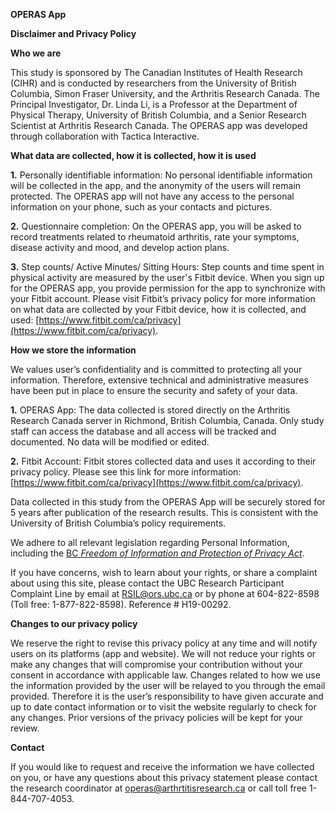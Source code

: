 
**OPERAS App**

**Disclaimer and Privacy Policy**

**Who we are**

This study is sponsored by The Canadian Institutes of Health Research (CIHR) and is conducted by researchers from the University of British Columbia, Simon Fraser University, and the Arthritis Research Canada. The Principal Investigator, Dr. Linda Li, is a Professor at the Department of Physical Therapy, University of British Columbia, and a Senior Research Scientist at Arthritis Research Canada. The OPERAS app was developed through collaboration with Tactica Interactive.

**What data are collected, how it is collected, how it is used**

**1.** Personally identifiable information: No personal identifiable information will be collected in the app, and the anonymity of the users will remain protected. The OPERAS app will not have any access to the personal information on your phone, such as your contacts and pictures.

**2.** Questionnaire completion: On the OPERAS app, you will be asked to record treatments related to rheumatoid arthritis, rate your symptoms, disease activity and mood, and develop action plans.

**3.** Step counts/ Active Minutes/ Sitting Hours: Step counts and time spent in physical activity are measured by the user's Fitbit device. When you sign up for the OPERAS app, you provide permission for the app to synchronize with your Fitbit account. Please visit Fitbit’s privacy policy for more information on what data are collected by your Fitbit device, how it is collected, and used: [https://www.fitbit.com/ca/privacy](https://www.fitbit.com/ca/privacy).

**How we store the information**

We values user’s confidentiality and is committed to protecting all your information. Therefore, extensive technical and administrative measures have been put in place to ensure the security and safety of your data.

**1.** OPERAS App: The data collected is stored directly on the Arthritis Research Canada server in Richmond, British Columbia, Canada. Only study staff can access the database and all access will be tracked and documented. No data will be modified or edited.

**2.** Fitbit Account: Fitbit stores collected data and uses it according to their privacy policy. Please see this link for more information: [https://www.fitbit.com/ca/privacy](https://www.fitbit.com/ca/privacy).

Data collected in this study from the OPERAS App will be securely stored for 5 years after publication of the research results. This is consistent with the University of British Columbia’s policy requirements.

We adhere to all relevant legislation regarding Personal Information, including the [BC _Freedom of Information and Protection of Privacy Act_](http://www.bclaws.ca/civix/document/id/complete/statreg/96165_00).

If you have concerns, wish to learn about your rights, or share a complaint about using this site, please contact the UBC Research Participant Complaint Line by email at [RSIL@ors.ubc.ca](mailto:RSIL@ors.ubc.ca) or by phone at 604-822-8598 (Toll free: 1-877-822-8598). Reference # H19-00292.

**Changes to our privacy policy**

We reserve the right to revise this privacy policy at any time and will notify users on its platforms (app and website). We will not reduce your rights or make any changes that will compromise your contribution without your consent in accordance with applicable law. Changes related to how we use the information provided by the user will be relayed to you through the email provided. Therefore it is the user’s responsibility to have given accurate and up to date contact information or to visit the website regularly to check for any changes. Prior versions of the privacy policies will be kept for your review.

**Contact**

If you would like to request and receive the information we have collected on you, or have any questions about this privacy statement please contact the research coordinator at operas@arthrtitisresearch.ca or call toll free 1-844-707-4053.
